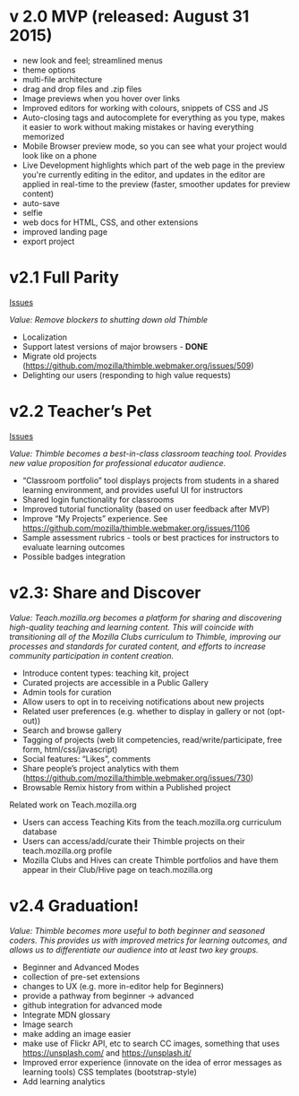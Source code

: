 # v 2.0 MVP (released: August 31 2015)
 - new look and feel; streamlined menus
 - theme options
 - multi-file architecture
 - drag and drop files and .zip files
 - Image previews when you hover over links
 - Improved editors for working with colours, snippets of CSS and JS
 - Auto-closing tags and autocomplete for everything as you type, makes it easier to work without making mistakes or having everything memorized
 - Mobile Browser preview mode, so you can see what your project would look like on a phone
 - Live Development highlights which part of the web page in the preview you're currently editing in the editor, and  updates in the editor are applied in real-time to the preview (faster, smoother updates for preview content)
 - auto-save
 - selfie
 - web docs for HTML, CSS, and other extensions
 - improved landing page
 - export project

# v2.1 Full Parity
[Issues](https://github.com/mozilla/thimble.webmaker.org/milestones/Full%20Parity)

*Value: Remove blockers to shutting down old Thimble*
 - Localization
 - Support latest versions of major browsers - **DONE**
 - Migrate old projects (https://github.com/mozilla/thimble.webmaker.org/issues/509)
 - Delighting our users (responding to high value requests)

# v2.2 Teacher’s Pet
[Issues](https://github.com/mozilla/thimble.webmaker.org/milestones/Teacher's%20Pet)

*Value: Thimble becomes a best-in-class classroom teaching tool. Provides new value proposition for professional educator audience.*

 - “Classroom portfolio” tool displays projects from students in a shared learning environment, and provides useful UI for instructors
 - Shared login functionality for classrooms
 - Improved tutorial functionality (based on user feedback after MVP)
 - Improve “My Projects” experience. See https://github.com/mozilla/thimble.webmaker.org/issues/1106
 - Sample assessment rubrics - tools or best practices for instructors to evaluate learning outcomes
 - Possible badges integration

# v2.3: Share and Discover
*Value: Teach.mozilla.org becomes a platform for sharing and discovering high-quality teaching and learning content. This will coincide with transitioning all of the Mozilla Clubs curriculum to Thimble, improving our processes and standards for curated content, and efforts to increase community participation in content creation.*

 - Introduce content types: teaching kit, project
 - Curated projects are accessible in a Public Gallery
 - Admin tools for curation 
 - Allow users to opt in to receiving notifications about new projects
 - Related user preferences (e.g. whether to display in gallery or not (opt-out))
 - Search and browse gallery
 - Tagging of projects (web lit competencies, read/write/participate, free form, html/css/javascript)
 - Social features: “Likes”, comments
 - Share people’s project analytics with them (https://github.com/mozilla/thimble.webmaker.org/issues/730)
 - Browsable Remix history from within a Published project 

Related work on Teach.mozilla.org
 - Users can access Teaching Kits from the teach.mozilla.org curriculum database
 - Users can access/add/curate their Thimble projects on their teach.mozilla.org profile
 - Mozilla Clubs and Hives can create Thimble portfolios and have them appear in their Club/Hive page on teach.mozilla.org

# v2.4  Graduation!
*Value: Thimble becomes more useful to both beginner and seasoned coders. This provides us with improved metrics for learning outcomes, and allows us to differentiate our audience into at least two key groups.*

 - Beginner and Advanced Modes
  - collection of pre-set extensions
  - changes to UX (e.g. more in-editor help for Beginners)
  - provide a pathway from beginner -> advanced
  - github integration for advanced mode
 - Integrate MDN glossary
 - Image search
  - make adding an image easier
  - make use of Flickr API, etc to search CC images, something that uses https://unsplash.com/ and https://unsplash.it/
 - Improved error experience (innovate on the idea of error messages as learning tools)
CSS templates (bootstrap-style)
 - Add learning analytics


